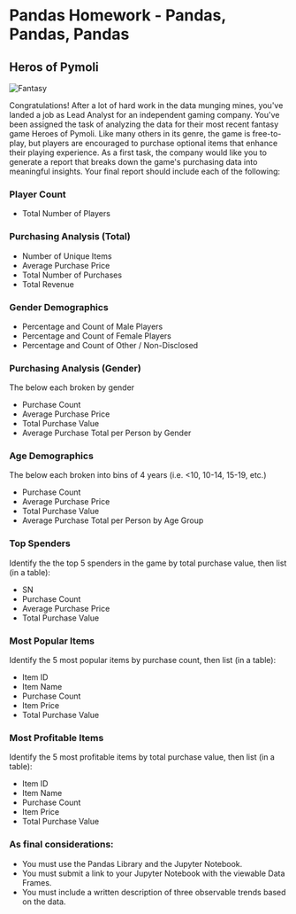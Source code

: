 # Pandas Homework - Pandas, Pandas, Pandas

## Heros of Pymoli 

![Fantasy](https://user-images.githubusercontent.com/76985209/110221179-8b6c2980-7e7f-11eb-8f25-6dbe6d44a593.png)

Congratulations! After a lot of hard work in the data munging mines, you've landed a job as Lead Analyst for an independent gaming company. You've been assigned the task of analyzing the data for their most recent fantasy game Heroes of Pymoli.
Like many others in its genre, the game is free-to-play, but players are encouraged to purchase optional items that enhance their playing experience. As a first task, the company would like you to generate a report that breaks down the game's purchasing data into meaningful insights.
Your final report should include each of the following:

### Player Count
* Total Number of Players


### Purchasing Analysis (Total)

* Number of Unique Items
* Average Purchase Price
* Total Number of Purchases
* Total Revenue


### Gender Demographics

* Percentage and Count of Male Players
* Percentage and Count of Female Players
* Percentage and Count of Other / Non-Disclosed


### Purchasing Analysis (Gender)

The below each broken by gender
* Purchase Count
* Average Purchase Price
* Total Purchase Value
* Average Purchase Total per Person by Gender


### Age Demographics

The below each broken into bins of 4 years (i.e. <10, 10-14, 15-19, etc.)
* Purchase Count
* Average Purchase Price
* Total Purchase Value
* Average Purchase Total per Person by Age Group


### Top Spenders

Identify the the top 5 spenders in the game by total purchase value, then list (in a table):
* SN
* Purchase Count
* Average Purchase Price
* Total Purchase Value


### Most Popular Items

Identify the 5 most popular items by purchase count, then list (in a table):
* Item ID
* Item Name
* Purchase Count
* Item Price
* Total Purchase Value


### Most Profitable Items

Identify the 5 most profitable items by total purchase value, then list (in a table):
* Item ID
* Item Name
* Purchase Count
* Item Price
* Total Purchase Value



### As final considerations:

* You must use the Pandas Library and the Jupyter Notebook.
* You must submit a link to your Jupyter Notebook with the viewable Data Frames.
* You must include a written description of three observable trends based on the data.
